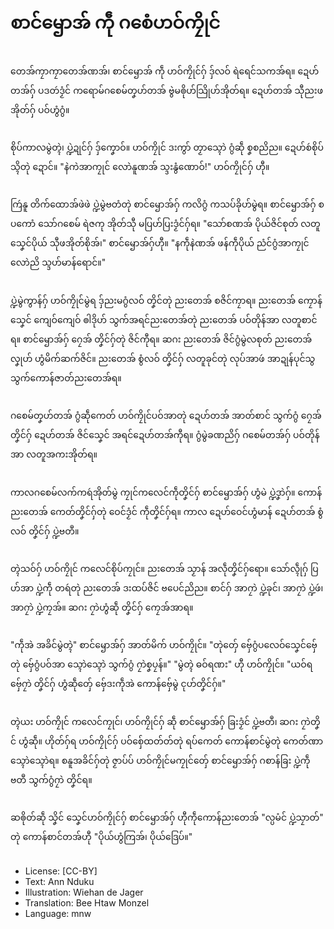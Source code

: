 # စာင်ၝောအ် ကဵု ဂစေံဟဝ်ကၠိုင်

##
တေအ်ကၠာကၠာတေအ်ဏအ်၊ စာင်ၝောအ် ကဵု ဟဝ်ကၠိုင်ဂှ် ဒှ်လဝ် ရဲရေင်သကအ်ရ။ ဍေဟ်တအ်ဂှ် ပဒတဴဒၟံင် ကရောမ်ဂစေမ်တၞဟ်တအ် ဗွဲမၜိုဟ်သြိုဟ်အိုတ်ရ။ ဍေဟ်တအ် သီုညးဖအိုတ်ဂှ် ပဝ်ဟွံဂွံ။

##
စိုပ်ကာလမွဲတ္ၚဲ၊ ပ္ဍဲဍုင်ဂှ် ဒှ်ကၞောဝ်။ ဟဝ်ကၠိုင် ဒးကွာ် တၟာသ္ၚောဲ ဂွံဆဵု စၞစညိည။ ဍေဟ်စဴစိုပ်သ္ၚိတုဲ ဍောင်။ "နဲကဲအာကၠုင် လောဲနူဏအ် သ္ဒးနွံဏောဝ်!" ဟဝ်ကၠိုင်ဂှ် ဟီု။

##
ကြဴနူ တိက်ထောအ်ဖဲဖဲ ပ္ဍဲမွဲဗတံတုဲ စာင်ၝောအ်ဂှ် ကလိဂွံ ကသပ်ခိုဟ်မွဲရ။ စာင်ၝောအ်ဂှ် စပကောံ သော်ဂစေမ် ရဲဇကု အိုတ်သီု မပြဟ်ပြးဒၟံင်ဂှ်ရ။ "သော်စဏအ် ပိုယ်ဇိင်စုတ် လတူသၞေင်ပိုယ် သီုဖအိုတ်စိုအ်၊" စာင်ၝောအ်ဂှ်ဟီု။ "နကဵုနဲဏအ် ဖန်ကဵုပိုယ် ညံင်ဂွံအာကၠုင် လောဲညိ သ္ဒဟ်မာန်ရောင်။"

##
ပ္ဍဲမွဲကွာန်ဂှ် ဟဝ်ကၠိုင်မွဲရ ဒှ်ညးမဂွံလဝ် တၞိင်တုဲ ညးတေအ် စဇိင်ကၠာရ။ ညးတေအ် ကၠောန်သၞေင် ကျေဝ်ကျေဝ် ၜါဒိုဟ် သွက်အရင်ညးတေအ်တုဲ ညးတေအ် ပဝ်တိုန်အာ လတူစာင်ရ။ စာင်ၝောအ်ဂှ် ဂၠေအ် တၞိင်ဂှ်တုဲ ဇိင်ကီုရ။ ဆဂး ညးတေအ် ဇိင်ဂွံမွဲလစုတ် ညးတေအ် လၞုဟ် ဟွံမိက်ဆက်ဇိင်။ ညးတေအ် စွံလဝ် တၞိင်ဂှ် လတူခုင်တုဲ လုပ်အာဖဴ အာဍုန်ပုင်သွ သွက်ကောန်ဇာတ်ညးတေအ်ရ။

##
ဂစေမ်တၞဟ်တအ် ဂွံဆဵုကေတ် ဟဝ်ကၠိုင်ပဝ်အာတုဲ ဍေဟ်တအ် အာတ်စာင် သွက်ဂွံ ဂၠေအ်တၞိင်ဂှ် ဍေဟ်တအ် ဇိင်သၞေင် အရင်ဍေဟ်တအ်ကီုရ။ ဂွံမွဲခဏညိဂှ် ဂစေမ်တအ်ဂှ် ပဝ်တိုန်အာ လတူအကးအိုတ်ရ။

##
ကာလဂစေမ်လက်ကရဴအိုတ်မွဲ ကၠုင်ကလေင်ကဵုတၞိင်ဂှ် စာင်ၝောအ်ဂှ် ဟွံမဲ ပ္ဍဲဒၞာဲဂှ်။ ကောန်ညးတေအ် ကေတ်တၞိင်ဂှ်တုဲ ဝေင်ဒၟံင် ကဵုတၞိင်ဂှ်ရ။ ကာလ ဍေဟ်ဝေင်ဟွံမာန် ဍေဟ်တအ် စွံလဝ် တၞိင်ဂှ် ပ္ဍဲဗတဳ။

##
တ္ၚဲသဝ်ဂှ် ဟဝ်ကၠိုင် ကလေင်စိုပ်ကၠုင်။ ညးတေအ် သၟာန် အလဵုတၞိင်ဂှ်ရော။ သော်လ္ၚဵုဂှ် ပြဟ်အာ ပ္ဍဲကဵု တရဴတုဲ ညးတေအ် ဒးထပ်ဇိင် ဗပေင်ညိည။ စာင်ဂှ် အာဂၠာဲ ပ္ဍဲခုင်၊ အာဂၠာဲ ပ္ဍဲဖဴ၊ အာဂၠာဲ ပ္ဍဲကၠအ်။ ဆဂး ဂၠာဲဟွံဆဵု တၞိင်ဂှ် ကၠေအ်အာရ။

##
"ကဵုအဲ အခိင်မွဲတ္ၚဲ" စာင်ၝောအ်ဂှ် အာတ်မိက် ဟဝ်ကၠိုင်။ "တုဲတှ်ေ ဗှ်ေဂွံပလေဝ်သၞေင်ဗှ်ေတုဲ ဗှ်ေဂွံပဝ်အာ သ္ၚောဲသ္ၚောဲ သွက်ဂွံ ဂၠာဲစၞပၠန်။" "မွဲတ္ၚဲ ဓဝ်ရဏး" ဟီု ဟဝ်ကၠိုင်။ "ယဝ်ရ ဗှ်ေဂၠာဲ တၞိင်ဂှ် ဟွံဆဵုတှ်ေ ဗှ်ေဒးကဵုအဲ ကောန်ဗှ်ေမွဲ ၚုဟ်တၞိင်ဂှ်။"

##
တ္ၚဲယး ဟဝ်ကၠိုင် ကလေင်ကၠုင်၊ ဟဝ်ကၠိုင်ဂှ် ဆဵု စာင်ၝောအ်ဂှ် ခြးဒၟံင် ပ္ဍဲဗတဳ၊ ဆဂး ဂၠာဲတၞိင် ဟွံဆဵု။ ဟိုတ်ဂှ်ရ ဟဝ်ကၠိုင်ဂှ် ပဝ်စှ်ေထတ်တ်တုဲ ရပ်ကေတ် ကောန်စာင်မွဲတုဲ ကေတ်ဏာ သ္ၚောဲသ္ၚောဲရ။ စနူအခိင်ဂှ်တုဲ ဇၟာပ်ပ် ဟဝ်ကၠိုင်မကၠုင်တှ်ေ စာင်ၝောအ်ဂှ် ဂစာန်ခြး ပ္ဍဲကဵု ဗတဳ သွက်ဂွံဂၠာဲ တၞိင်ရ။

##
ဆၜိုတ်ဆဵု သၞိင် သၞေင်ဟဝ်ကၠိုင်ဂှ် စာင်ၝောအ်ဂှ် ဟီုကဵုကောန်ညးတေအ် "လ္ပမံင် ပ္ဍဲသၠာတ်" တုဲ ကောန်စာင်တအ်ဟီု "ပိုယ်ဟွံကြအ်၊ ပိုယ်ဒြေပ်။"

##
* License: [CC-BY]
* Text: Ann Nduku
* Illustration: Wiehan de Jager
* Translation: Bee Htaw Monzel
* Language: mnw
